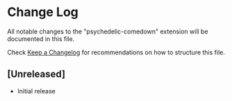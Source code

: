 # Change Log

All notable changes to the "psychedelic-comedown" extension will be documented in this file.

Check [Keep a Changelog](http://keepachangelog.com/) for recommendations on how to structure this file.

## [Unreleased]

- Initial release
